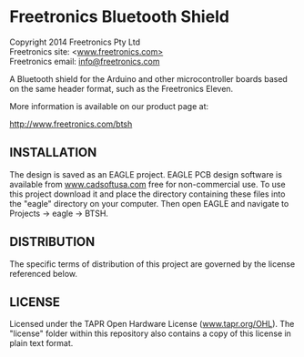 Freetronics Bluetooth Shield
============================
Copyright 2014 Freetronics Pty Ltd  
Freetronics site:  <www.freetronics.com>  
Freetronics email: <info@freetronics.com>  

A Bluetooth shield for the Arduino and other microcontroller boards
based on the same header format, such as the Freetronics Eleven.

More information is available on our product page at:

  http://www.freetronics.com/btsh


INSTALLATION
------------
The design is saved as an EAGLE project. EAGLE PCB design software is
available from www.cadsoftusa.com free for non-commercial use. To use
this project download it and place the directory containing these files
into the "eagle" directory on your computer. Then open EAGLE and
navigate to Projects -> eagle -> BTSH.


DISTRIBUTION
------------
The specific terms of distribution of this project are governed by the
license referenced below.


LICENSE
-------
Licensed under the TAPR Open Hardware License (www.tapr.org/OHL).
The "license" folder within this repository also contains a copy of
this license in plain text format.
